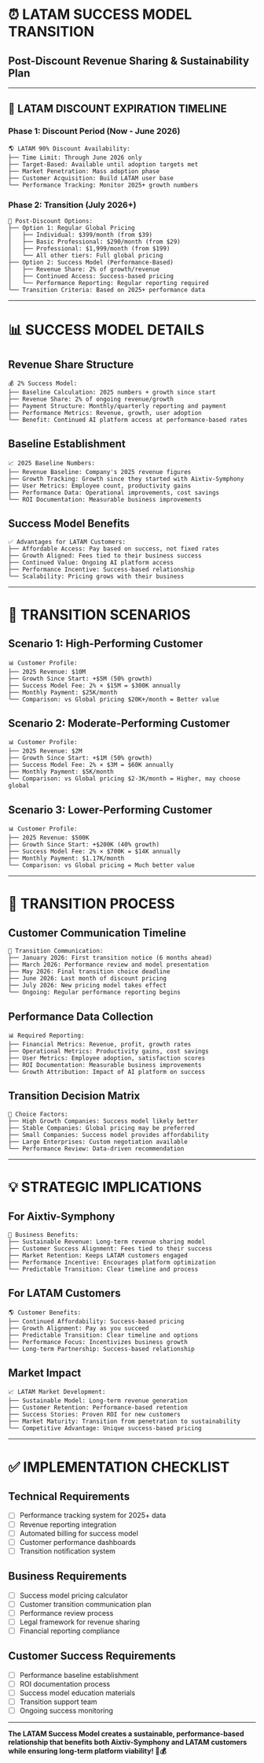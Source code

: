 # ⏰ LATAM SUCCESS MODEL TRANSITION
## Post-Discount Revenue Sharing & Sustainability Plan

---

## 🎯 **LATAM DISCOUNT EXPIRATION TIMELINE**

### **Phase 1: Discount Period (Now - June 2026)**
```
🌎 LATAM 90% Discount Availability:
├── Time Limit: Through June 2026 only
├── Target-Based: Available until adoption targets met
├── Market Penetration: Mass adoption phase
├── Customer Acquisition: Build LATAM user base
└── Performance Tracking: Monitor 2025+ growth numbers
```

### **Phase 2: Transition (July 2026+)**
```
🔄 Post-Discount Options:
├── Option 1: Regular Global Pricing
│   ├── Individual: $399/month (from $39)
│   ├── Basic Professional: $290/month (from $29)
│   ├── Professional: $1,999/month (from $199)
│   └── All other tiers: Full global pricing
├── Option 2: Success Model (Performance-Based)
│   ├── Revenue Share: 2% of growth/revenue
│   ├── Continued Access: Success-based pricing
│   └── Performance Reporting: Regular reporting required
└── Transition Criteria: Based on 2025+ performance data
```

---

# 📊 **SUCCESS MODEL DETAILS**

## **Revenue Share Structure**
```
💰 2% Success Model:
├── Baseline Calculation: 2025 numbers + growth since start
├── Revenue Share: 2% of ongoing revenue/growth
├── Payment Structure: Monthly/quarterly reporting and payment
├── Performance Metrics: Revenue, growth, user adoption
└── Benefit: Continued AI platform access at performance-based rates
```

## **Baseline Establishment**
```
📈 2025 Baseline Numbers:
├── Revenue Baseline: Company's 2025 revenue figures
├── Growth Tracking: Growth since they started with Aixtiv-Symphony
├── User Metrics: Employee count, productivity gains
├── Performance Data: Operational improvements, cost savings
└── ROI Documentation: Measurable business improvements
```

## **Success Model Benefits**
```
✅ Advantages for LATAM Customers:
├── Affordable Access: Pay based on success, not fixed rates
├── Growth Aligned: Fees tied to their business success
├── Continued Value: Ongoing AI platform access
├── Performance Incentive: Success-based relationship
└── Scalability: Pricing grows with their business
```

---

# 🎯 **TRANSITION SCENARIOS**

## **Scenario 1: High-Performing Customer**
```
📊 Customer Profile:
├── 2025 Revenue: $10M
├── Growth Since Start: +$5M (50% growth)
├── Success Model Fee: 2% × $15M = $300K annually
├── Monthly Payment: $25K/month
└── Comparison: vs Global pricing $20K+/month = Better value
```

## **Scenario 2: Moderate-Performing Customer**
```
📊 Customer Profile:
├── 2025 Revenue: $2M
├── Growth Since Start: +$1M (50% growth)
├── Success Model Fee: 2% × $3M = $60K annually
├── Monthly Payment: $5K/month
└── Comparison: vs Global pricing $2-3K/month = Higher, may choose global
```

## **Scenario 3: Lower-Performing Customer**
```
📊 Customer Profile:
├── 2025 Revenue: $500K
├── Growth Since Start: +$200K (40% growth)
├── Success Model Fee: 2% × $700K = $14K annually
├── Monthly Payment: $1.17K/month
└── Comparison: vs Global pricing = Much better value
```

---

# 🔄 **TRANSITION PROCESS**

## **Customer Communication Timeline**
```
📅 Transition Communication:
├── January 2026: First transition notice (6 months ahead)
├── March 2026: Performance review and model presentation
├── May 2026: Final transition choice deadline
├── June 2026: Last month of discount pricing
├── July 2026: New pricing model takes effect
└── Ongoing: Regular performance reporting begins
```

## **Performance Data Collection**
```
📊 Required Reporting:
├── Financial Metrics: Revenue, profit, growth rates
├── Operational Metrics: Productivity gains, cost savings
├── User Metrics: Employee adoption, satisfaction scores
├── ROI Documentation: Measurable business improvements
└── Growth Attribution: Impact of AI platform on success
```

## **Transition Decision Matrix**
```
🎯 Choice Factors:
├── High Growth Companies: Success model likely better
├── Stable Companies: Global pricing may be preferred
├── Small Companies: Success model provides affordability
├── Large Enterprises: Custom negotiation available
└── Performance Review: Data-driven recommendation
```

---

# 💡 **STRATEGIC IMPLICATIONS**

## **For Aixtiv-Symphony**
```
🏢 Business Benefits:
├── Sustainable Revenue: Long-term revenue sharing model
├── Customer Success Alignment: Fees tied to their success
├── Market Retention: Keeps LATAM customers engaged
├── Performance Incentive: Encourages platform optimization
└── Predictable Transition: Clear timeline and process
```

## **For LATAM Customers**
```
🌎 Customer Benefits:
├── Continued Affordability: Success-based pricing
├── Growth Alignment: Pay as you succeed
├── Predictable Transition: Clear timeline and options
├── Performance Focus: Incentivizes business growth
└── Long-term Partnership: Success-based relationship
```

## **Market Impact**
```
📈 LATAM Market Development:
├── Sustainable Model: Long-term revenue generation
├── Customer Retention: Performance-based retention
├── Success Stories: Proven ROI for new customers
├── Market Maturity: Transition from penetration to sustainability
└── Competitive Advantage: Unique success-based pricing
```

---

# ✅ **IMPLEMENTATION CHECKLIST**

## **Technical Requirements**
- [ ] Performance tracking system for 2025+ data
- [ ] Revenue reporting integration
- [ ] Automated billing for success model
- [ ] Customer performance dashboards
- [ ] Transition notification system

## **Business Requirements**
- [ ] Success model pricing calculator
- [ ] Customer transition communication plan
- [ ] Performance review process
- [ ] Legal framework for revenue sharing
- [ ] Financial reporting compliance

## **Customer Success Requirements**
- [ ] Performance baseline establishment
- [ ] ROI documentation process
- [ ] Success model education materials
- [ ] Transition support team
- [ ] Ongoing success monitoring

---

**The LATAM Success Model creates a sustainable, performance-based relationship that benefits both Aixtiv-Symphony and LATAM customers while ensuring long-term platform viability! 🚀💰**